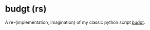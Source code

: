 # budgt (rs)
A re-{implementation, imagination} of my classic python script [budgt](https://github.com/g-s-k/budgt).
